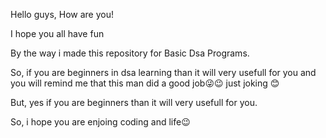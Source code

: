 Hello guys, How are you!

I hope you all have fun

By the way i made this repository for Basic Dsa Programs.

So, if you are beginners in dsa learning than it will very usefull for you and you will remind me that this man did a good job😜😉 just joking 😊

But, yes if you are beginners than it will very usefull for you.

So, i hope you are enjoing coding and life😉
